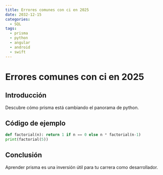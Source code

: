 ```yaml
---
title: Errores comunes con ci en 2025
date: 2032-12-15
categories:
  - SQL
tags:
  - prisma
  - python
  - angular
  - android
  - swift
---
```


# Errores comunes con ci en 2025

## Introducción

Descubre cómo prisma está cambiando el panorama de python.

## Código de ejemplo

```python
def factorial(n): return 1 if n == 0 else n * factorial(n-1)
print(factorial(5))
```

## Conclusión

Aprender prisma es una inversión útil para tu carrera como desarrollador.